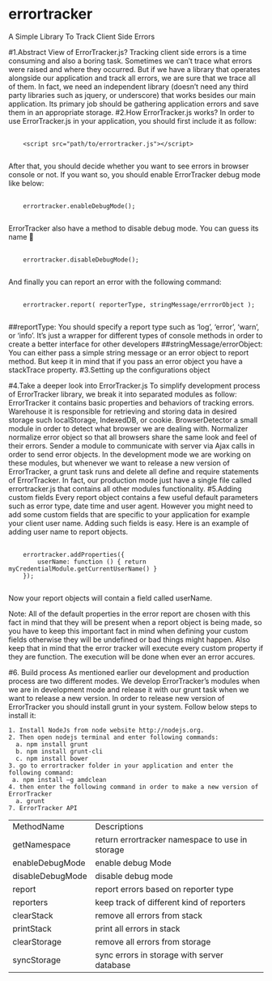errortracker
============

A Simple Library To Track Client Side Errors


#1.Abstract View of ErrorTracker.js?
Tracking client side errors is a time consuming and also a boring task. Sometimes we can’t trace what errors were raised and where they occurred. But if we have a library that operates alongside our application and track all errors, we are sure that we trace all of them. In fact, we need an independent library (doesn’t need any third party libraries such as jquery, or underscore) that works besides our main application. Its primary job should be gathering application errors and save them in an appropriate storage.
#2.How ErrorTracker.js works?
In order to use ErrorTracker.js in your application, you should first include it as follow:
<pre>
  <code>
    &lt;script src="path/to/errortracker.js"&gt;&lt;/script&gt;
  </code>
</pre>
After that, you should decide whether you want to see errors in browser console or not. If you want so, you should enable ErrorTracker debug mode like below:
<pre>
  <code>
    errortracker.enableDebugMode();
  </code>
</pre>
ErrorTracker also have a method to disable debug mode. You can guess its name 
<pre>
  <code>
    errortracker.disableDebugMode();  
  </code>
</pre>
And finally you can report an error with the following command:
<pre>
  <code>
    errortracker.report( reporterType, stringMessage/errrorObject );
  </code>
</pre>
##reportType:
You should specify a report type such as ‘log’, ‘error’, ‘warn’, or ‘info’.
It’s just a wrapper for different types of console methods in order to create a better interface for other developers
##stringMessage/errorObject:
You can either pass a simple string message or an error object to report method. But keep it in mind that if you pass an error object you have a stackTrace property.
#3.Setting up the configurations object

#4.Take a deeper look into ErrorTracker.js
To simplify development process of ErrorTracker library, we break it into separated modules as follow:
ErrorTracker
it contains basic properties and behaviors of tracking errors.
Warehouse
it is responsible for retrieving and storing data in desired storage such localStorage, IndexedDB, or cookie.
BrowserDetector
a small module in order to detect what browser we are dealing with.
Normalizer
normalize error object so that all browsers share the same look and feel of their errors.
Sender
a module to communicate with server via Ajax calls in order to send error objects.
In the development mode we are working on these modules, but whenever we want to release a new version of ErrorTracker, a grunt task runs and delete all define and require statements of ErrorTracker. In fact, our production mode just have a single file called errortracker.js that contains all other modules functionality.
#5.Adding custom fields
Every report object contains a few useful default parameters such as error type, date time and user agent. However you might need to add some custom fields that are specific to your application for example your client user name. Adding such fields is easy. Here is an example of adding user name to report objects.

<pre>
  <code>
    errortracker.addProperties({
    	userName: function () { return myCredentialModule.getCurrentUserName() }
    });
  </code>
</pre>

Now your report objects will contain a field called userName.

Note: All of the default properties in the error report are chosen with this fact in mind that they will be present when a report object is being made, so you have to keep this important fact in mind when defining your custom fields otherwise they will be undefined or bad things might happen. Also keep that in mind that the error tracker will execute every custom property if they are function. The execution will be done when ever an error accures.

#6.	Build process
As mentioned earlier our development and production process are two different modes. We develop ErrorTracker’s modules when we are in development mode and release it with our grunt task when we want to release a new version. In order to release new version of ErrorTracker you should install grunt in your system. Follow below steps to install it:

	1. Install NodeJs from node website http://nodejs.org.
	2. Then open nodejs terminal and enter following commands:
	  a. npm install grunt
	  b. npm install grunt-cli
	  c. npm install bower
	3. go to errortracker folder in your application and enter the following command:
	 a. npm install –g amdclean
	4. then enter the following command in order to make a new version of ErrorTracker
	  a. grunt
	7. ErrorTracker API

<table>
    <tr>
        <td>MethodName</td>
        <td>Descriptions</td>
    </tr>
    <tr>
        <td>getNamespace</td>
        <td>return errortracker namespace to use in storage</td>
    </tr>
    <tr>
        <td>enableDebugMode</td>
        <td>enable debug Mode</td>
    </tr>
    <tr>
        <td>disableDebugMode</td>
        <td>disable debug mode</td>
    </tr>
    <tr>
        <td>report</td>
        <td>report errors based on reporter type</td>
    </tr>
    <tr>
        <td>reporters</td>
        <td>keep track of different kind of reporters</td>
    </tr>
    <tr>
        <td>clearStack</td>
        <td>remove all errors from stack</td>
    </tr>
    <tr>
        <td>printStack</td>
        <td>print all errors in stack</td>
    </tr>
    <tr>
        <td>clearStorage</td>
        <td>remove all errors from storage</td>
    </tr>
    <tr>
        <td>syncStorage</td>
        <td>sync errors in storage with server database</td>
    </tr>
</table>
